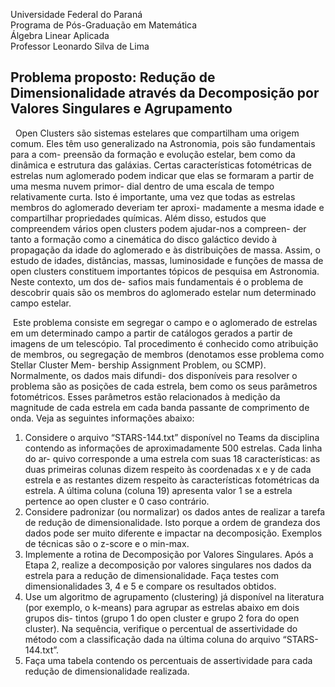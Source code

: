 Universidade Federal do Paraná          <br>
Programa de Pós-Graduação em Matemática <br>
Álgebra Linear Aplicada                 <br>
Professor Leonardo Silva de Lima        <br>
<h2>
  Problema proposto: Redução de Dimensionalidade através da Decomposição
  por Valores Singulares e Agrupamento 
</h2>

<p>  
  &nbsp; Open Clusters são sistemas estelares que compartilham uma origem comum.
  Eles têm uso generalizado na Astronomia, pois são fundamentais para a com-
  preensão da formação e evolução estelar, bem como da dinâmica e estrutura
  das galáxias. Certas caracterı́sticas fotométricas de estrelas num aglomerado
  podem indicar que elas se formaram a partir de uma mesma nuvem primor-
  dial dentro de uma escala de tempo relativamente curta. Isto é importante,
  uma vez que todas as estrelas membros do aglomerado deveriam ter aproxi-
  madamente a mesma idade e compartilhar propriedades quı́micas. Além disso,
  estudos que compreendem vários open clusters podem ajudar-nos a compreen-
  der tanto a formação como a cinemática do disco galáctico devido à propagação
  da idade do aglomerado e às distribuições de massa. Assim, o estudo de idades,
  distâncias, massas, luminosidade e funções de massa de open clusters constituem
  importantes tópicos de pesquisa em Astronomia. Neste contexto, um dos de-
  safios mais fundamentais é o problema de descobrir quais são os membros do
  aglomerado estelar num determinado campo estelar.
</p>
<p>
  &nbsp;Este problema consiste em segregar o campo e o aglomerado de estrelas em
  um determinado campo a partir de catálogos gerados a partir de imagens de
  um telescópio. Tal procedimento é conhecido como atribuição de membros, ou
  segregação de membros (denotamos esse problema como Stellar Cluster Mem-
  bership Assignment Problem, ou SCMP). Normalmente, os dados mais difundi-
  dos disponı́veis para resolver o problema são as posições de cada estrela, bem
  como os seus parâmetros fotométricos. Esses parâmetros estão relacionados à
  medição da magnitude de cada estrela em cada banda passante de comprimento
  de onda. Veja as seguintes informações abaixo:
</p>
<ol>
  <li>
    Considere o arquivo “STARS-144.txt” disponı́vel no Teams da disciplina
    contendo as informações de aproximadamente 500 estrelas. Cada linha do ar-
    quivo corresponde a uma estrela com suas 18 caracterı́sticas: as duas primeiras
    colunas dizem respeito às coordenadas x e y de cada estrela e as restantes dizem
    respeito às caracterı́sticas fotométricas da estrela. A última coluna (coluna 19)
    apresenta valor 1 se a estrela pertence ao open cluster e 0 caso contrário.
  </li>
  <li>
    Considere padronizar (ou normalizar) os dados antes de realizar a tarefa de
    redução de dimensionalidade. Isto porque a ordem de grandeza dos dados pode
    ser muito diferente e impactar na decomposição. Exemplos de técnicas são o
    z-score e o min-max.
  </li>
  <li>
    Implemente a rotina de Decomposição por Valores Singulares. Após a
    Etapa 2, realize a decomposição por valores singulares nos dados da estrela
    para a redução de dimensionalidade. Faça testes com dimensionalidades 3, 4 e
    5 e compare os resultados obtidos.
  </li>
  <li>
    Use um algoritmo de agrupamento (clustering) já disponı́vel na literatura
    (por exemplo, o k-means) para agrupar as estrelas abaixo em dois grupos dis-
    tintos (grupo 1 do open cluster e grupo 2 fora do open cluster). Na sequência,
    verifique o percentual de assertividade do método com a classificação dada na
    última coluna do arquivo “STARS-144.txt”.
  </li>
  <li>
    Faça uma tabela contendo os percentuais de assertividade para cada redução
    de dimensionalidade realizada.
  </li>
</ol>
